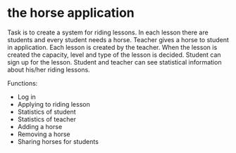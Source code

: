 # the horse application

Task is to create a system for riding lessons. In each lesson there are students and every student needs a horse. Teacher gives a horse to student in application. Each lesson is created by the teacher. When the lesson is created the capacity, level and type of the lesson is decided. Student can sign up for the lesson. Student and teacher can see statistical information about his/her riding lessons.

Functions:
* Log in
* Applying to riding lesson
* Statistics of student
* Statistics of teacher
* Adding a horse
* Removing a horse
* Sharing horses for students
